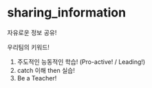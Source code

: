 # sharing_information
자유로운 정보 공유!


우리팀의 키워드!

1. 주도적인 능동적인 학습! (Pro-active! / Leading!)
2. catch 이해 then 실습!
3. Be a Teacher!
